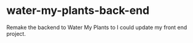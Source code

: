 # water-my-plants-back-end

Remake the backend to Water My Plants to I could update my front end project.